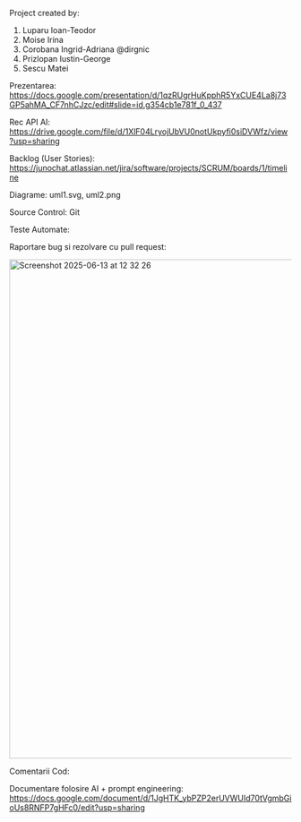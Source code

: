 Project created by:
1. Luparu Ioan-Teodor
2. Moise Irina
3. Corobana Ingrid-Adriana @dirgnic
4. Prizlopan Iustin-George
5. Sescu Matei

Prezentarea:
https://docs.google.com/presentation/d/1qzRUgrHuKpphR5YxCUE4La8j73GP5ahMA_CF7nhCJzc/edit#slide=id.g354cb1e781f_0_437

Rec API AI: https://drive.google.com/file/d/1XlF04LryojUbVU0notUkpyfi0siDVWfz/view?usp=sharing

Backlog (User Stories): 
https://junochat.atlassian.net/jira/software/projects/SCRUM/boards/1/timeline

Diagrame: uml1.svg, uml2.png

Source Control: Git

Teste Automate: 

Raportare bug si rezolvare cu pull request:

<img width="892" alt="Screenshot 2025-06-13 at 12 32 26" src="https://github.com/user-attachments/assets/5b509902-aa13-47c1-87f4-7e37f5877c92" />

Comentarii Cod: 

Documentare folosire AI + prompt engineering: 
https://docs.google.com/document/d/1JgHTK_ybPZP2erUVWUId70tVgmbGioUs8RNFP7gHFc0/edit?usp=sharing
